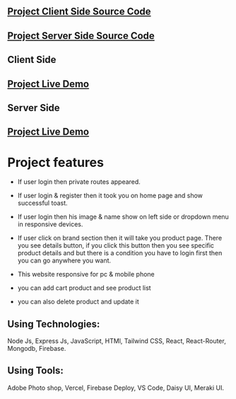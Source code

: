 ## [ Project Client Side Source Code](https://github.com/programming-hero-web-course-4/b8a10-brandshop-client-side-Mostofa2002)

## [ Project Server Side Source Code](https://github.com/programming-hero-web-course-4/b8a10-brandshop-server-side-Mostofa2002)

## Client Side

## [ Project Live Demo](brand-product-d7651.firebaseapp.com)

## Server Side

## [ Project Live Demo](server-side-ivory.vercel.app)

# Project features

- If user login then private routes appeared.
- If user login & register then it took you on home page and show successful toast.
- If user login then his image & name show on left side or dropdown menu in responsive devices.
- If user click on brand section then it will take you product page. There you see details button, if you click this button then you see specific product details and but there is a condition you have to login first then you can go anywhere you want.

- This website responsive for pc & mobile phone

- you can add cart product and see product list

- you can also delete product and update it

## Using Technologies:

Node Js, Express Js, JavaScript, HTMl, Tailwind CSS, React, React-Router, Mongodb, Firebase.

## Using Tools:

Adobe Photo shop, Vercel, Firebase Deploy, VS Code, Daisy UI, Meraki UI.
